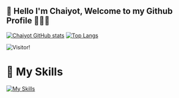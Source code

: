 ## 👋  Hello I'm Chaiyot, Welcome to my Github Profile 👨🏻‍💻

[![Chaiyot GitHub stats](https://github-readme-stats.vercel.app/api?username=chaiyodcymg&show_icons=true&theme=merko)](https://github.com/anuraghazra/github-readme-stats) [![Top Langs](https://github-readme-stats.vercel.app/api/top-langs/?username=chaiyodcymg&&layout=compact&show_icons=true&theme=merko)](https://github.com/anuraghazra/github-readme-stats)

![Visitor!](https://komarev.com/ghpvc/?username=chaiyodcymg&color=green)
# 🚀 My Skills
[![My Skills](https://skills.thijs.gg/icons?i=js,react,html,css,nodejs,java,kotlin,swift,ts,py,php,mysql,mongodb,git)](https://github.com/chaiyodcymg/chaiyodcymg/)
